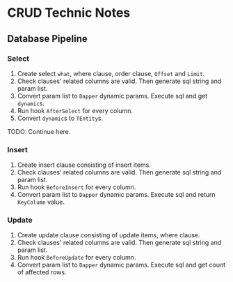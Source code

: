 # CRUD Technic Notes

## Database Pipeline

### Select

1. Create select `what`, where clause, order clause, `Offset` and `Limit`.
2. Check clauses' related columns are valid. Then generate sql string and param list.
3. Convert param list to `Dapper` dynamic params. Execute sql and get `dynamic`s.
4. Run hook `AfterSelect` for every column.
5. Convert `dynamic`s to `TEntity`s.

TODO: Continue here.

### Insert

1. Create insert clause consisting of insert items.
2. Check clauses' related columns are valid. Then generate sql string and param list.
3. Run hook `BeforeInsert` for every column.
4. Convert param list to `Dapper` dynamic params. Execute sql and return `KeyColumn` value.

### Update

1. Create update clause consisting of update items, where clause.
2. Check clauses' related columns are valid. Then generate sql string and param list.
3. Run hook `BeforeUpdate` for every column.
4. Convert param list to `Dapper` dynamic params. Execute sql and get count of affected rows.
